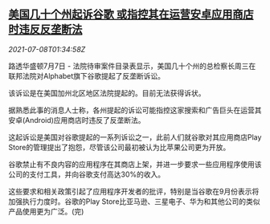 <!--1625709663000-->
[美国几十个州起诉谷歌 或指控其在运营安卓应用商店时违反反垄断法](https://cn.reuters.com/article/us-google-antitrust-charges-0708-idCNKCS2EE058)
------

<div><i>2021-07-08T01:34:58Z</i></div><p>路透华盛顿7月7日 - 法院待审案件目录表显示，美国几十个州的总检察长周三在联邦法院对Alphabet旗下谷歌提起了反垄断诉讼。</p><p>该诉讼是在美国加州北区地区法院提起的。目前无法获得诉状。</p><p>据熟悉此事的消息人士称，各州提起的诉讼可能指控这家搜索和广告巨头在运营其安卓(Android)应用商店时违反了反垄断法。</p><p>这起诉讼是美国对谷歌提起的一系列诉讼之一，此前人们就谷歌对其应用商店Play Store的管理提出了抱怨，尽管该公司最初被认为比苹果公司更为开放。</p><p>谷歌禁止有不良内容的应用程序在其商店上架，并进一步要求一些应用程序使用该公司的支付工具，并向谷歌支付高达30%的收入。</p><p>这些要求和相关政策引起了应用程序开发者的批评，特别是当谷歌在9月份表示将加强执行力度时。谷歌的Play Store比亚马逊、三星电子、华为和其他公司的类似产品使用更为广泛。(完)</p>
